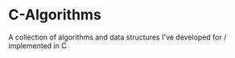 # C-Algorithms

A collection of algorithms and data structures I've developed for / implemented in C
